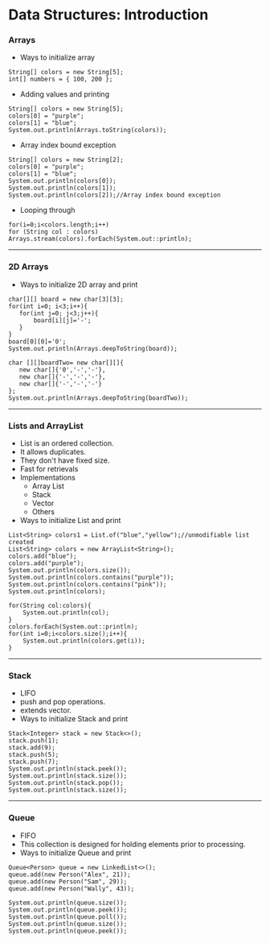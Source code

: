 # **Data Structures: Introduction**

### **Arrays**

- Ways to initialize array

```
String[] colors = new String[5];
int[] numbers = { 100, 200 };
```

- Adding values and printing

```
String[] colors = new String[5];
colors[0] = "purple";
colors[1] = "blue";
System.out.println(Arrays.toString(colors));
```

- Array index bound exception

```
String[] colors = new String[2];
colors[0] = "purple";
colors[1] = "blue";
System.out.println(colors[0]);
System.out.println(colors[1]);
System.out.println(colors[2]);//Array index bound exception
```

- Looping through

```
for(i=0;i<colors.length;i++)
for (String col : colors)
Arrays.stream(colors).forEach(System.out::println);
```

---

### **2D Arrays**

- Ways to initialize 2D array and print

```
char[][] board = new char[3][3];
for(int i=0; i<3;i++){
   for(int j=0; j<3;j++){
       board[i][j]='-';
   }
}
board[0][0]='0';
System.out.println(Arrays.deepToString(board));

char [][]boardTwo= new char[][]{
   new char[]{'0','-','-'},
   new char[]{'-','-','-'},
   new char[]{'-','-','-'}
};
System.out.println(Arrays.deepToString(boardTwo));
```

---

### **Lists and ArrayList**

- List is an ordered collection.
- It allows duplicates.
- They don't have fixed size.
- Fast for retrievals
- Implementations
  - Array List
  - Stack
  - Vector
  - Others
- Ways to initialize List and print

```
List<String> colors1 = List.of("blue","yellow");//unmodifiable list created
List<String> colors = new ArrayList<String>();
colors.add("blue");
colors.add("purple");
System.out.println(colors.size());
System.out.println(colors.contains("purple"));
System.out.println(colors.contains("pink"));
System.out.println(colors);

for(String col:colors){
    System.out.println(col);
}
colors.forEach(System.out::println);
for(int i=0;i<colors.size();i++){
    System.out.println(colors.get(i));
}
```

---

### **Stack**

- LIFO
- push and pop operations.
- extends vector.
- Ways to initialize Stack and print

```
Stack<Integer> stack = new Stack<>();
stack.push(1);
stack.add(9);
stack.push(5);
stack.push(7);
System.out.println(stack.peek());
System.out.println(stack.size());
System.out.println(stack.pop());
System.out.println(stack.size());
```

---

### **Queue**

- FIFO
- This collection is designed for holding elements prior to processing.
- Ways to initialize Queue and print

```
Queue<Person> queue = new LinkedList<>();
queue.add(new Person("Alex", 21));
queue.add(new Person("Sam", 29));
queue.add(new Person("Wally", 43));

System.out.println(queue.size());
System.out.println(queue.peek());
System.out.println(queue.poll());
System.out.println(queue.size());
System.out.println(queue.peek());
```
